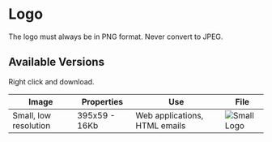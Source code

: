 # Logo

The logo must always be in PNG format. Never convert to JPEG.

## Available Versions

Right click and download.

| Image                 | Properties    | Use                                       | File                              |
| --------------------- | ------------- | ----------------------------------------- | --------------------------------- |
| Small, low resolution | 395x59 - 16Kb | Web applications, HTML emails             | ![Small Logo][logo-small]         |



[logo-small]: https://cloud.githubusercontent.com/assets/64749/18695653/a607666a-7ff6-11e6-8c7d-e80d728a961e.png
